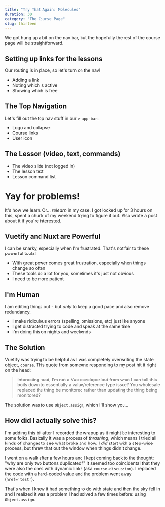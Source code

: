 ```yaml
---
title: "Try That Again: Molecules"
duration: 30
category: "The Course Page"
slug: thirteen
---
```


We got hung up a bit on the nav bar, but the hopefully the rest of the course page will be straightforward.

## Setting up links for the lessons
Our routing is in place, so let's turn on the nav!

 - Adding a link
 - Noting which is active
 - Showing which is free

## The Top Navigation
Let's fill out the top nav stuff in our `v-app-bar`:

 - Logo and collapse
 - Course links
 - User icon

## The Lesson (video, text, commands) 

 - The video slide (not logged in)
 - The lesson text
 - Lesson command list

# Yay for problems!
It's how we learn. Or... _relearn_ in my case. I got locked up for 3 hours on this, spent a chunk of my weekend trying to figure it out. Also wrote a post about it if you're interested.

## Vuetify and Nuxt are Powerful
I can be snarky, especially when I'm frustrated. That's not fair to these powerful tools!

 - With great power comes great frustration, especially when things change so often
 - These tools do a lot for you, sometimes it's just not obvious
 - I need to be more patient

## I'm Human
I am editing things out - but _only_ to keep a good pace and also remove redundancy.

 - I make ridiculous errors (spelling, omissions, etc) just like anyone
 - I get distracted trying to code and speak at the same time
 - I'm doing this on nights and weekends

## The Solution
Vuetify was trying to be helpful as I was completely overwriting the state object, `course`. This quote from someone responding to my post hit it right on the head:

> Interesting read, I’m not a Vue developer but from what I can tell this boils down to essentially a value/reference type issue? You wholesale replaced the thing be monitored rather than updating the thing being monitored? 

The solution was to use `Object.assign`, which I'll show you...

## How did I actually solve this?
I'm adding this bit after I recorded the wrapup as it might be interesting to some folks. Basically it was a process of _thrashing_, which means I tried all kinds of changes to see what broke and how. I _did_ start with a step-wise process, but threw that out the window when things didn't change.

I went on a walk after a few hours and I kept coming back to the thought: "why are only two buttons duplicated?" It seemed too coincidental that they were also the ones with dynamic links (aka `course.discussion`). I replaced the code with a hard-coded value and the problem went away (`href='test'`).

That's when I knew it had something to do with state and then the sky fell in and I realized it was a problem I had solved a few times before: using `Object.assign`.